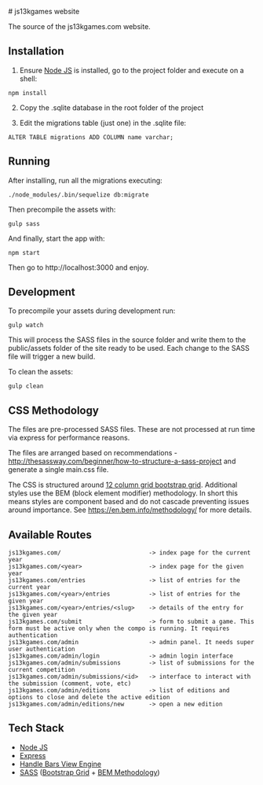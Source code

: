 # js13kgames website

The source of the js13kgames.com website.

## Installation

1. Ensure [Node JS](https://nodejs.org/en/) is installed, go to the project folder and execute on a shell:

```
npm install
```

2. Copy the .sqlite database in the root folder of the project

3. Edit the migrations table (just one) in the .sqlite file:

```
ALTER TABLE migrations ADD COLUMN name varchar;
```

## Running

After installing, run all the migrations executing:

```
./node_modules/.bin/sequelize db:migrate
```

Then precompile the assets with:
```
gulp sass
```

And finally, start the app with:
```
npm start
```

Then go to http://localhost:3000 and enjoy.

## Development

To precompile your assets during development run:
```
gulp watch
```
This will process the SASS files in the source folder and write them to the public/assets folder of the site ready to
be used. Each change to the SASS file will trigger a new build.

To clean the assets:
```
gulp clean
```

## CSS Methodology

The files are pre-processed SASS files. These are not processed at run time via express for performance reasons.

The files are arranged based on recommendations - http://thesassway.com/beginner/how-to-structure-a-sass-project and
generate a single main.css file.

The CSS is structured around [12 column grid bootstrap grid](https://getbootstrap.com/examples/grid/). Additional
styles use the BEM (block element modifier) methodology. In short this means styles are component based and do not
cascade preventing issues around importance.
See https://en.bem.info/methodology/ for more details.

## Available Routes

```
js13kgames.com/                         -> index page for the current year
js13kgames.com/<year>                   -> index page for the given year
js13kgames.com/entries                  -> list of entries for the current year
js13kgames.com/<year>/entries           -> list of entries for the given year
js13kgames.com/<year>/entries/<slug>    -> details of the entry for the given year
js13kgames.com/submit                   -> form to submit a game. This form must be active only when the compo is running. It requires authentication
js13kgames.com/admin                    -> admin panel. It needs super user authentication
js13kgames.com/admin/login              -> admin login interface
js13kgames.com/admin/submissions        -> list of submissions for the current competition
js13kgames.com/admin/submissions/<id>   -> interface to interact with the submission (comment, vote, etc)
js13kgames.com/admin/editions           -> list of editions and options to close and delete the active edition
js13kgames.com/admin/editions/new       -> open a new edition
```

## Tech Stack

* [Node JS](https://nodejs.org/en/)
* [Express](http://expressjs.com/)
* [Handle Bars View Engine](http://handlebarsjs.com/)
* [SASS](http://sass-lang.com/guide) ([Bootstrap Grid](https://getbootstrap.com/examples/grid/) + [BEM Methodology](https://en.bem.info/methodology/))
